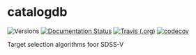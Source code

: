# catalogdb

![Versions](https://img.shields.io/badge/python->3.7-blue)
[![Documentation Status](https://readthedocs.org/projects/sdss-catalogdb/badge/?version=latest)](https://sdss-catalogdb.readthedocs.io/en/latest/?badge=latest)
[![Travis (.org)](https://img.shields.io/travis/sdss/catalogdb)](https://travis-ci.org/sdss/catalogdb)
[![codecov](https://codecov.io/gh/sdss/catalogdb/branch/master/graph/badge.svg)](https://codecov.io/gh/sdss/catalogdb)

Target selection algorithms foor SDSS-V

